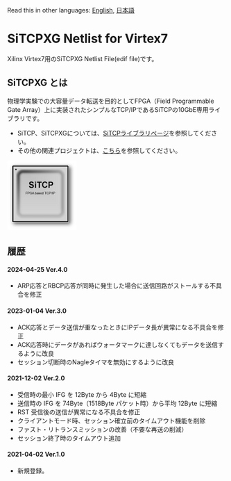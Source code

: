 ﻿Read this in other languages: [English](README.md), [日本語](README.ja.md)

# SiTCPXG Netlist for Virtex7

Xilinx Virtex7用のSiTCPXG Netlist File(edif file)です。


## SiTCPXG とは

物理学実験での大容量データ転送を目的としてFPGA（Field Programmable Gate Array）上に実装されたシンプルなTCP/IPであるSiTCPの10GbE専用ライブラリです。

* SiTCP、SiTCPXGについては、[SiTCPライブラリページ](https://www.bbtech.co.jp/products/sitcp-library/)を参照してください。
* その他の関連プロジェクトは、[こちら](https://github.com/BeeBeansTechnologies)を参照してください。

![SiTCP](sitcp.png)


## 履歴

#### 2024-04-25 Ver.4.0
* ARP応答とRBCP応答が同時に発生した場合に送信回路がストールする不具合を修正

#### 2023-01-04 Ver.3.0
* ACK応答とデータ送信が重なったときにIPデータ長が異常になる不具合を修正
* ACK応答時にデータがあればウォータマークに達しなくてもデータを送信するように改良
* セッション切断時のNagleタイマを無効にするように改良

#### 2021-12-02 Ver.2.0
* 受信時の最小 IFG を 12Byte から 4Byte に短縮
* 送信時の IFG を 74Byte（1518Byte パケット時）から平均 12Byte に短縮
* RST 受信後の送信が異常になる不具合を修正
* クライアントモード時、セッション確立前のタイムアウト機能を削除
* ファスト・リトランスミッションの改善（不要な再送の削減）
* セッション終了時のタイムアウト追加

#### 2021-04-02 Ver.1.0

* 新規登録。


